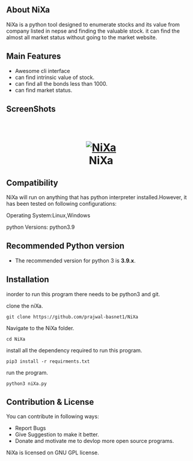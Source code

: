 ## About NiXa
NiXa is a python tool designed to enumerate stocks and its value from company listed in nepse and finding the valuable stock.
it can find the almost all market status without going to the market website.

## Main Features
- Awesome cli interface
- can find intrinsic value of stock.
- can find all the bonds less than 1000.
- can find market status.

## ScreenShots

<h1 align="center">
  <br>
  <a href="https://github.com/prajwal-basnet1/NiXa"><img src="https://i.ibb.co/cJxGvms/Screenshot-at-2021-08-17-02-29-14.png" alt="NiXa"></a>
  <br>
  NiXa
  <br>
</h1>

## Compatibility 
NiXa will run on anything that has python interpreter installed.However, it has been tested on following configurations:

Operating System:Linux,Windows

python Versions: python3.9

## Recommended Python version
* The recommended version for python 3 is **3.9.x**.

## Installation

inorder to run this program 
there needs to be python3 and git.

clone the niXa.
```
git clone https://github.com/prajwal-basnet1/NiXa
```
Navigate to the NiXa folder.
```
cd NiXa
```
install all the dependency required to run this program.
```
pip3 install -r requirments.txt
```
run the program.
```
python3 niXa.py
```

## Contribution & License
You can contribute in following ways:
- Report Bugs
- Give Suggestion to make it better.
- Donate and motivate me to devlop more open source programs.

NiXa is licensed on GNU GPL license.


